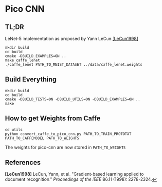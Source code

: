 # Pico CNN

## TL;DR
LeNet-5 implementation as proposed by Yann LeCun <a id="cit_LeCun1998">[[LeCun1998]](#LeCun1998)</a>
```{bash}
mkdir build
cd build
cmake -DBUILD_EXAMPLES=ON ..
make caffe_lenet
./caffe_lenet PATH_TO_MNIST_DATASET ../data/caffe_lenet.weights 
``` 

## Build Everything
```
mkdir build
cd build
cmake -DBUILD_TESTS=ON -DBUILD_UTILS=ON -DBUILD_EXAMPLES=ON ..
make
```

## How to get Weights from Caffe
```
cd utils
python convert_caffe_to_pico_cnn.py PATH_TO_TRAIN_PROTOTXT PATH_TO_CAFFEMODEL PATH_TO_WEIGHTS 
``` 
The weights for pico-cnn are now stored in `PATH_TO_WEIGHTS` 


## References
<b id="LeCun1998">[LeCun1998]</b> LeCun, Yann, et al. "Gradient-based learning applied to document recognition." *Proceedings of the IEEE* 86.11 (1998): 2278-2324.[↩](#cit_LeCun1998)

